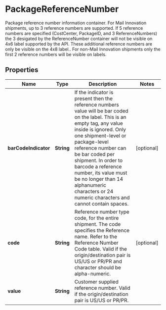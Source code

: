 

# PackageReferenceNumber

Package reference number information container.  For Mail Innovation shipments, up to 3 reference numbers are supported. If 5 reference numbers are specified (CostCenter, PackageID, and 3 ReferenceNumbers) the 3 desigated by the ReferenceNumber container will not be visible on 4x6 label supported by the API. These additional reference numbers are only be visible on the 4x8 label..  For non-Mail Innovation shipments only the first 2 reference numbers will be visible on labels.

## Properties

| Name | Type | Description | Notes |
|------------ | ------------- | ------------- | -------------|
|**barCodeIndicator** | **String** | If the indicator is present then the reference numbers value will be bar coded on the label.  This is an empty tag, any value inside is ignored.   Only one shipment-level or package-level reference number can be bar coded per shipment.   In order to barcode a reference number, its value must be no longer than 14 alphanumeric characters or 24 numeric characters and cannot contain spaces. |  [optional] |
|**code** | **String** | Reference number type code, for the entire shipment. The code specifies the Reference name.   Refer to the Reference Number Code table.  Valid if the origin/destination pair is US/US or PR/PR and character should be alpha-numeric. |  [optional] |
|**value** | **String** | Customer supplied reference number.  Valid if the origin/destination pair is US/US or PR/PR. |  |



